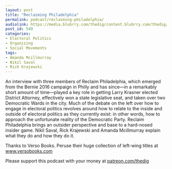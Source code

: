 ```yaml
---
layout: post
title: "Reclaiming Philadelphia"
permalink: podcast/reclaiming-philadelphia/
audiolink: https://media.blubrry.com/thedig/content.blubrry.com/thedig/The_Dig_-_EP_151_-_Reclaim.mp3
post_id: 549
categories: 
- Electoral Politics
- Organizing
- Social Movements
tags: 
- Amanda Mcillmurray
- Nikil Saval
- Rick Krajewski
---
```


An interview with three members of Reclaim Philadelphia, which emerged from the Bernie 2016 campaign in Philly and has since—in a remarkably short amount of time—played a key role in getting Larry Krasner elected District Attorney, effectively won a state legislative seat, and taken over two Democratic Wards in the city. Much of the debate on the left over how to engage in electoral politics revolves around how to relate to the inside and outside of electoral politics as they currently exist: in other words, how to approach the unfortunate reality of the Democratic Party. Reclaim Philadelphia brings an outsider perspective and base to a hard-nosed insider game. Nikil Saval, Rick Krajewski and Amanda Mcillmurray explain what they do and how they do it.


Thanks to Verso Books. Peruse their huge collection of left-wing titles at www.versobooks.com

Please support this podcast with your money at [patreon.com/thedig](patreon.com/thedig)